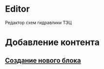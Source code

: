 # Editor
Редактор схем гидравлики ТЭЦ 

# Добавление контента
## [Создание нового блока](CreateNewBlock)
  
<a name="CreateNewBlock"></a>
